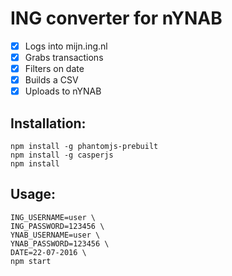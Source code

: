 # ING converter for nYNAB

- [x] Logs into mijn.ing.nl
- [x] Grabs transactions
- [x] Filters on date
- [x] Builds a CSV
- [x] Uploads to nYNAB

## Installation:

```
npm install -g phantomjs-prebuilt
npm install -g casperjs
npm install
```

## Usage:

```
ING_USERNAME=user \
ING_PASSWORD=123456 \
YNAB_USERNAME=user \
YNAB_PASSWORD=123456 \
DATE=22-07-2016 \
npm start
```
